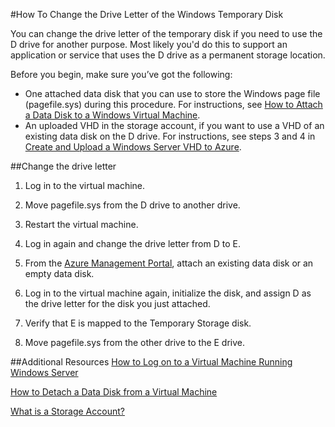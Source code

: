 <properties title="How To Change the Drive Letter of the Windows Temporary Disk" pageTitle="How To Change the Drive Letter of the Windows Temporary Disk" description="Describes how to remap the temporary disk on a Windows VM in Azure" metaKeywords="" services="virtual machines" solutions="" documentationCenter="" authors="kathydav" videoId="" scriptId="" />

#How To Change the Drive Letter of the Windows Temporary Disk

<p> You can change the drive letter of the temporary disk if you need to use the D drive for another purpose. Most likely you'd do this to support an application or service that uses the D drive as a permanent storage location. 

Before you begin, make sure you’ve got the following: 

- One attached data disk that you can use to store the Windows page file (pagefile.sys) during this procedure. For instructions, see [How to Attach a Data Disk to a Windows Virtual Machine](../storage-windows-attach-disk).
- An uploaded VHD in the storage account, if you want to use a VHD of an existing data disk on the D drive. For  instructions, see steps 3 and 4 in [Create and Upload a Windows Server VHD to Azure].


##Change the drive letter

1. Log in to the virtual machine. 

2. Move pagefile.sys from the D drive to another drive.

3. Restart  the virtual machine.

4. 	Log in again and change the drive letter from D to E.

5.	From the [Azure Management Portal](http://manage.windowsazure.com), attach an existing data disk or an empty data disk.

6.	Log in to the virtual machine again, initialize the disk, and assign D as the drive letter for the disk you just attached.

7.	Verify that E is mapped to the Temporary Storage disk.

8.	Move pagefile.sys from the other drive to the E drive.

##Additional Resources
[How to Log on to a Virtual Machine Running Windows Server]

[How to Detach a Data Disk from a Virtual Machine]

[What is a Storage Account?]

<!--Link references-->

[Create and Upload a Windows Server VHD to Azure]: ../virtual-machines-create-upload-vhd-windows-server/
[How to Log on to a Virtual Machine Running Windows Server]: ../virtual-machines-log-on-windows-server/
[How to Detach a Data Disk from a Virtual Machine]: ../storage-windows-detach-disk/
[What is a Storage Account?]: ../storage-whatis-account/
